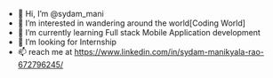 - 👋 Hi, I’m @sydam_mani
- 👀 I’m interested in wandering around the world[Coding World]
- 🌱 I’m currently learning Full stack Mobile Application development
- 💞️ I’m looking for Internship
- 📫  reach me at https://www.linkedin.com/in/sydam-manikyala-rao-672796245/

<!---
sydammani2003/sydammani2003 is a ✨ special ✨ repository because its `README.md` (this file) appears on your GitHub profile.
You can click the Preview link to take a look at your changes.
--->
